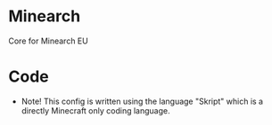 # Minearch
Core for Minearch EU

# Code

- Note!
 This config is written using the language "Skript" which is a directly Minecraft only coding language.
